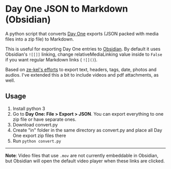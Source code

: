 # Day One JSON to Markdown (Obsidian)
A python script that converts [Day One](https://dayoneapp.com/) exports (JSON packed with media files into a zip file) to Markdown.

This is useful for exporting Day One entries to [Obsidian](https://obsidian.md/). By default it uses Obsidian's `![[]]` linking, change relativeMediaLinking value inside to `False` if you want regular Markdown links ( `![]()`).

Based on [ze-kel's efforts](https://github.com/ze-kel/DayOne-JSON-to-MD) to export text, headers, tags, date, photos and audios. I've extended this a bit to include videos and pdf attachments, as well.

## Usage
1. Install python 3
2. Go to **Day One: File > Export > JSON**. You can export everything to one zip file or have separate ones.
3. Download convert.py
4. Create "in" folder in the same directory as convert.py and place all Day One export zip files there
5. Run ```python convert.py```

----------

**Note**: Video files that use `.mov` are not currently embeddable in Obsidian, but Obsidian will open the default video player when these links are clicked.